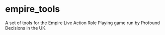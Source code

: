 # empire_tools
A set of tools for the Empire Live Action Role Playing game run by Profound Decisions in the UK.
